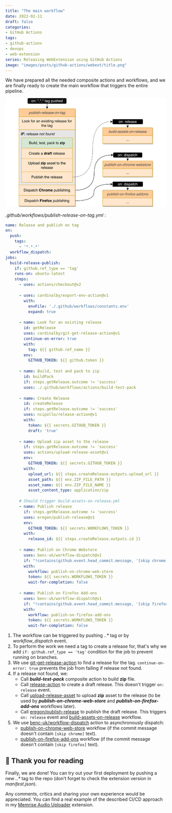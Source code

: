 ```yaml
---
title: "The main workflow"
date: 2022-02-11
draft: false
categories:
- GitHub Actions
tags:
- github-actions
- devops
- web-extension
series: Releasing WebExtension using GitHub Actions
image: "images/posts/github-actions/webext/title.png"
---
```


We have prepared all the needed composite actions and workflows, and we are finally ready to create the main workflow that triggers the entire pipeline.

![The main workflow](images/posts/github-actions/webext/the-main-workflow.png)

_.github/workflows/publish-release-on-tag.yml_ :

```yaml
name: Release and publish on tag
on:
  push:
    tags:
      - '*.*.*'
  workflow_dispatch:
jobs:
  build-release-publish:
    if: github.ref_type == 'tag'
    runs-on: ubuntu-latest
    steps:
      - uses: actions/checkout@v2

      - uses: cardinalby/export-env-action@v1
        with:
          envFile: './.github/workflows/constants.env'
          expand: true

      - name: Look for an existing release
        id: getRelease
        uses: cardinalby/git-get-release-action@v1
        continue-on-error: true
        with:
          tag: ${{ github.ref_name }}
        env:
          GITHUB_TOKEN: ${{ github.token }}

      - name: Build, test and pack to zip
        id: buildPack
        if: steps.getRelease.outcome != 'success'
        uses: ./.github/workflows/actions/build-test-pack

      - name: Create Release
        id: createRelease
        if: steps.getRelease.outcome != 'success'
        uses: ncipollo/release-action@v1
        with:
          token: ${{ secrets.GITHUB_TOKEN }}
          draft: 'true'

      - name: Upload zip asset to the release
        if: steps.getRelease.outcome != 'success'
        uses: actions/upload-release-asset@v1
        env:
          GITHUB_TOKEN: ${{ secrets.GITHUB_TOKEN }}
        with:
          upload_url: ${{ steps.createRelease.outputs.upload_url }}
          asset_path: ${{ env.ZIP_FILE_PATH }}
          asset_name: ${{ env.ZIP_FILE_NAME }}
          asset_content_type: application/zip

      # Should trigger build-assets-on-release.yml
      - name: Publish release
        if: steps.getRelease.outcome != 'success'
        uses: eregon/publish-release@v1
        env:
          GITHUB_TOKEN: ${{ secrets.WORKFLOWS_TOKEN }}
        with:
          release_id: ${{ steps.createRelease.outputs.id }}

      - name: Publish on Chrome Webstore
        uses: benc-uk/workflow-dispatch@v1
        if: "!contains(github.event.head_commit.message, '[skip chrome]')"
        with:
          workflow: publish-on-chrome-web-store
          token: ${{ secrets.WORKFLOWS_TOKEN }}
          wait-for-completion: false

      - name: Publish on Firefox Add-ons
        uses: benc-uk/workflow-dispatch@v1
        if: "!contains(github.event.head_commit.message, '[skip firefox]')"
        with:
          workflow: publish-on-firefox-add-ons
          token: ${{ secrets.WORKFLOWS_TOKEN }}
          wait-for-completion: false
```

1. The workflow can be triggered by pushing _*.*.*_ tag or by _workflow_dispatch_ event.
2. To perform the work we need a tag to create a release for, that's why we add `if: github.ref_type == 'tag'` condition for the job to prevent running on branches.
3. We use [git-get-release-action](https://github.com/marketplace/actions/git-get-release-action) to find a release for the tag. `continue-on-error: true` prevents the job from failing if release not found.
4. If a release not found, we:
    - Call _**build-test-pack**_ composite action to build **zip** file.
    - Call [release-action](https://github.com/marketplace/actions/create-release) to create a draft release. This doesn't trigger `on: release` event.
    - Call [upload-release-asset](https://github.com/actions/upload-release-asset) to upload **zip** asset to the release (to be used by _**publish-on-chrome-web-store**_ and _**publish-on-firefox-add-ons**_ workflows later).
    - Call [eregon/publish-release](https://github.com/marketplace/actions/publish-release) to publish the draft release. This triggers `on: release` event and [build-assets-on-release](./4-build-release-assets.md) workflow.
5. We use [benc-uk/workflow-dispatch](https://github.com/marketplace/actions/workflow-dispatch) action to asynchronously dispatch:
    - [publish-on-chrome-web-store](./6-publish-on-chrome-web-store.md) workflow (if the commit message doesn't contain `[skip chrome]` text).
    - [publish-on-firefox-add-ons](./5-publish-on-firefox-addons.md) workflow (if the commit message doesn't contain `[skip firefox]` text).

## 👏 Thank you for reading

Finally, we are done! You can try out your first deployment by pushing a new _*.*.*_ tag to the repo (don't forget to check the extension version in _manifest.json_).

Any comments, critics and sharing your own experience would be appreciated.
You can find a real example of the described CI/CD approach in my [Memrise Audio Uploader](https://github.com/cardinalby/memrise-audio-uploader) extension.
